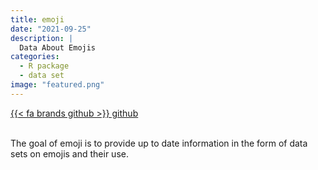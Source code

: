 ```yaml
---
title: emoji
date: "2021-09-25"
description: |
  Data About Emojis
categories:
  - R package
  - data set
image: "featured.png"
---
```


<div class="project-buttons">
<a href="https://github.com/EmilHvitfeldt/emoji">
  {{< fa brands github >}} github
</a>
</div>
<br>

The goal of emoji is to provide up to date information in the form of data sets on emojis and their use.
